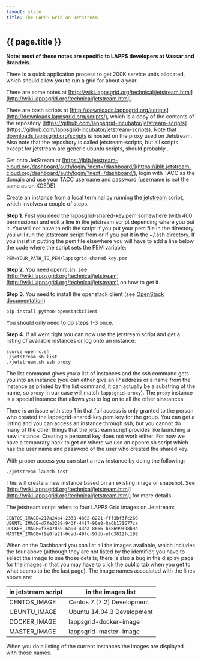 ```yaml
---
layout: slate
title: The LAPPS Grid on Jetstream
---
```


## {{ page.title }}

**Note: most of these notes are specific to LAPPS developers at Vassar and Brandeis.**

There is a quick application process to get 200K service units allocated, which should allow you to run a grid for about a year.

There are some notes at [http://wiki.lappsgrid.org/technical/jetstream.html](http://wiki.lappsgrid.org/technical/jetstream.html).

There are bash scripts at [http://downloads.lappsgrid.org/scripts](http://downloads.lappsgrid.org/scripts/), which is a copy of the contents of the repository [https://github.com/lappsgrid-incubator/jetstream-scripts](https://github.com/lappsgrid-incubator/jetstream-scripts). Note that [downloads.lappsgrid.org/scripts](downloads.lappsgrid.org/scripts) is hosted on the proxy used on Jetstream. Also note that the repository is called jetstream-scripts, but all scripts except for jetstream are generic ubuntu scripts, should probably .

Get onto JetStream at [https://jblb.jetstream-cloud.org/dashboard/auth/login/?next=/dashboard/](https://jblb.jetstream-cloud.org/dashboard/auth/login/?next=/dashboard/), login with TACC as the domain and use your TACC username and password (username is not the same as on XCEDE). 

Create an instance from a local terminal by running the [jetstream](http://downloads.lappsgrid.org/scripts/jetstream) script, which involves a couple of steps.

**Step 1**. First you need the lappsgrid-shared-key.pem somewhere (with 400 permissions) and edit a line in the jetstream script depending where you put it. You will not have to edit the script if you put your pem file in the directory you will run the jetstream script from or if you put it in the ~/.ssh directory. If you insist in putting the pem file elsewhere you will have to add a line below the code where the script sets the PEM variable:

```
PEM=YOUR_PATH_TO_PEM/lappsgrid-shared-key.pem 
```

**Step 2**. You need openrc.sh, see [http://wiki.lappsgrid.org/technical/jetstream](http://wiki.lappsgrid.org/technical/jetstream) on how to get it.

**Step 3**. You need to install the openstack client (see [OpenStack documentation](http://docs.openstack.org/user-guide/common/cli-install-openstack-command-line-clients.html))

```
pip install python-openstackclient
``` 

You should only need to do steps 1-3 once.

**Step 4**. If all went right you can now use the jetstream script and get a listing of available instances or log onto an instance:

```
source openrc.sh
./jetstream.sh list
./jetstream.sh ssh proxy
```

The list command gives you a list of instances and the ssh command gets you into an instance (you can either give an IP address or a name from the instance as printed by the list command, it can actually be a substring of the name, so `proxy` in our case will match `lappsgrid-proxy`). The `proxy` instance is a special instance that allows you to log on to all the other sinstances.

There is an issue with step 1 in that full access is only granted to the person who created the lappsgrid-shared-key.pem key for the group. You can get a listing and you can access an instance through ssh, but you cannot do many of the other things that the jetstream script provides like launching a new instance. Creating a personal key does not work either. For now we have a temporary hack to get on where we use an openrc.sh script which has the user name and password of the user who created the shared key.

With proper access you can start a new instance by doing the following:

```
./jetstream launch test
```

This will create a new instance based on an existing image or snapshot. See [http://wiki.lappsgrid.org/technical/jetstream.html](http://wiki.lappsgrid.org/technical/jetstream.html) for more details.

The jetstream script refers to four LAPPS Grid images on Jetstream:

```
CENTOS_IMAGE=217a24b4-2338-4802-8221-fff3bf3fc260
UBUNTU_IMAGE=d7fe3289-943f-4417-90e8-8a6b171677ca
DOCKER_IMAGE=f3847d59-6a90-43da-8666-b58699398b9a
MASTER_IMAGE=f9e0fa21-6cad-49fc-97db-efd3812fc199
```

When on the Dashboard you can list all the images available, which includes the four above (although they are not listed by the identifier, you have to select the image to see those details; there is also a bug in the display page for the images in that you may have to click the public tab when you get to what seems to be the last page). The image names associated with the lines above are:

| in jetstream script | in the images list         |
| ------------------- | -------------------------- |
| CENTOS_IMAGE        | Centos 7 (7.2) Development |
| UBUNTU_IMAGE        | Ubuntu 14.04.3 Development |
| DOCKER_IMAGE        | lappsgrid-docker-image     |
| MASTER_IMAGE        | lappsgrid-master-image     |

When you do a listing of the current instances the images are displayed with those names.

